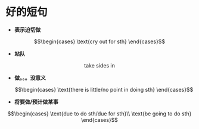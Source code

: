 # 好的短句
- **表示迫切做**

$$\begin{cases}
    \text{cry out for sth}
\end{cases}$$

- **站队**

<center>take sides in</center>

- **做。。。没意义**
  
  $$\begin{cases}
    \text{there is little/no point in doing sth}
\end{cases}$$

- **将要做/预计做某事**

$$\begin{cases}
    \text{due to do sth/due for sth}\\
    \text{be going to do sth}
\end{cases}$$